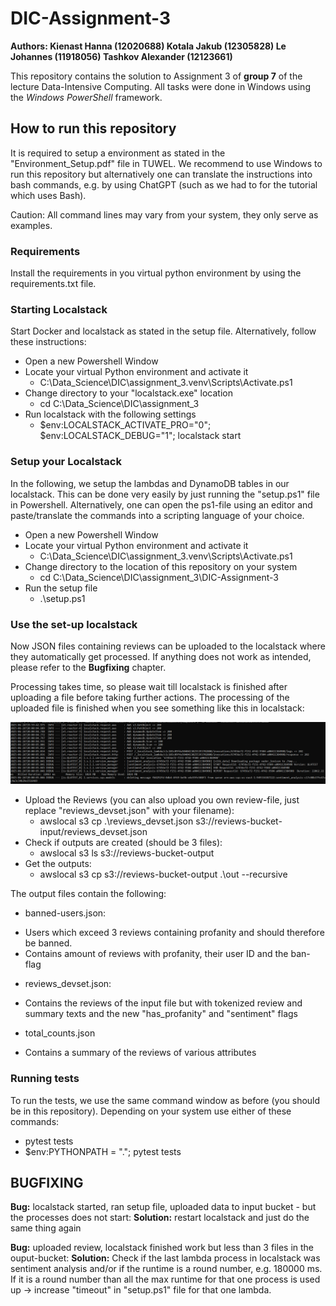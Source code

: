 # DIC-Assignment-3

**Authors: 
Kienast Hanna (12020688) 
Kotala Jakub (12305828) 
Le Johannes (11918056) 
Tashkov Alexander (12123661)**

This repository contains the solution to Assignment 3 of **group 7** of the lecture Data-Intensive Computing. All tasks were done in Windows using the *Windows PowerShell* framework.  

## How to run this repository 

It is required to setup a environment as stated in the "Environment_Setup.pdf" file in TUWEL. We recommend to use Windows to run this repository but alternatively one can translate the instructions into bash commands, e.g. by using ChatGPT (such as we had to for the tutorial which uses Bash). 

Caution: All command lines may vary from your system, they only serve as examples. 

### Requirements 

Install the requirements in you virtual python environment by using the requirements.txt file. 

### Starting Localstack 

Start Docker and localstack as stated in the setup file. Alternatively, follow these instructions: 
- Open a new Powershell Window 
- Locate your virtual Python environment and activate it 
  + C:\Data_Science\DIC\assignment_3\.venv\Scripts\Activate.ps1  
- Change directory to your "localstack.exe" location 
  + cd C:\Data_Science\DIC\assignment_3 
- Run localstack with the following settings 
  + $env:LOCALSTACK_ACTIVATE_PRO="0"; $env:LOCALSTACK_DEBUG="1"; localstack start 

### Setup your Localstack 

In the following, we setup the lambdas and DynamoDB tables in our localstack. This can be done very easily by just running the "setup.ps1" file in Powershell. Alternatively, one can open the ps1-file using an editor and paste/translate the commands into a scripting language of your choice. 

- Open a new Powershell Window 
- Locate your virtual Python environment and activate it 
  + C:\Data_Science\DIC\assignment_3\.venv\Scripts\Activate.ps1 
- Change directory to the location of this repository on your system 
  + cd C:\Data_Science\DIC\assignment_3\DIC-Assignment-3 
- Run the setup file 
  + .\setup.ps1 

### Use the set-up localstack 

Now JSON files containing reviews can be uploaded to the localstack where they automatically get processed. If anything does not work as intended, please refer to the **Bugfixing** chapter. 

Processing takes time, so please wait till localstack is finished after uploading a file before taking further actions. The processing of the uploaded file is finished when you see something like this in localstack: 

![Example Message](Example_Message.png)

- Upload the Reviews (you can also upload you own review-file, just replace "reviews_devset.json" with your filename): 
  + awslocal s3 cp .\reviews_devset.json s3://reviews-bucket-input/reviews_devset.json
- Check if outputs are created (should be 3 files):
  + awslocal s3 ls s3://reviews-bucket-output 
- Get the outputs:
  + awslocal s3 cp s3://reviews-bucket-output .\out --recursive 

The output files contain the following: 
- banned-users.json: 
 + Users which exceed 3 reviews containing profanity and should therefore be banned. 
 + Contains amount of reviews with profanity, their user ID and the ban-flag 
- reviews_devset.json: 
 + Contains the reviews of the input file but with tokenized review and summary texts and the new "has_profanity" and "sentiment" flags  
- total_counts.json 
 + Contains a summary of the reviews of various attributes 

### Running tests 

To run the tests, we use the same command window as before (you should be in this repository). 
Depending on your system use either of these commands: 
- pytest tests 
- $env:PYTHONPATH = "."; pytest tests

## BUGFIXING 

**Bug:** localstack started, ran setup file, uploaded data to input bucket - but the processes does not start: 
**Solution:** restart localstack and just do the same thing again 

**Bug:** uploaded review, localstack finished work but less than 3 files in the ouput-bucket: 
**Solution:** Check if the last lambda process in localstack was sentiment analysis and/or if the runtime is a round number, e.g. 180000 ms. If it is a round number than all the max runtime for that one process is used up -> increase "timeout" in "setup.ps1" file for that one lambda.  